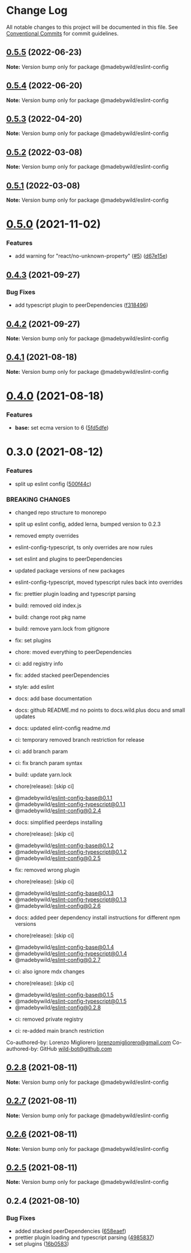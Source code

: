 # Change Log

All notable changes to this project will be documented in this file.
See [Conventional Commits](https://conventionalcommits.org) for commit guidelines.

## [0.5.5](https://github.com/madebywild/eslint-config/compare/@madebywild/eslint-config@0.5.4...@madebywild/eslint-config@0.5.5) (2022-06-23)

**Note:** Version bump only for package @madebywild/eslint-config





## [0.5.4](https://github.com/madebywild/eslint-config/compare/@madebywild/eslint-config@0.5.3...@madebywild/eslint-config@0.5.4) (2022-06-20)

**Note:** Version bump only for package @madebywild/eslint-config





## [0.5.3](https://github.com/madebywild/eslint-config/compare/@madebywild/eslint-config@0.5.2...@madebywild/eslint-config@0.5.3) (2022-04-20)

**Note:** Version bump only for package @madebywild/eslint-config





## [0.5.2](https://github.com/madebywild/eslint-config/compare/@madebywild/eslint-config@0.5.1...@madebywild/eslint-config@0.5.2) (2022-03-08)

**Note:** Version bump only for package @madebywild/eslint-config





## [0.5.1](https://github.com/madebywild/eslint-config/compare/@madebywild/eslint-config@0.5.0...@madebywild/eslint-config@0.5.1) (2022-03-08)

**Note:** Version bump only for package @madebywild/eslint-config





# [0.5.0](https://github.com/madebywild/eslint-config/compare/@madebywild/eslint-config@0.4.3...@madebywild/eslint-config@0.5.0) (2021-11-02)


### Features

* add warning for "react/no-unknown-property" ([#5](https://github.com/madebywild/eslint-config/issues/5)) ([d67e15e](https://github.com/madebywild/eslint-config/commit/d67e15ec4ed9ba118d0008246b8e0b0efed22ad6))





## [0.4.3](https://github.com/madebywild/eslint-config/compare/@madebywild/eslint-config@0.4.2...@madebywild/eslint-config@0.4.3) (2021-09-27)


### Bug Fixes

* add typescript plugin to peerDependencies ([f318496](https://github.com/madebywild/eslint-config/commit/f318496b3385f1fda0bb252215e95a28602f89c5))





## [0.4.2](https://github.com/madebywild/eslint-config/compare/@madebywild/eslint-config@0.4.1...@madebywild/eslint-config@0.4.2) (2021-09-27)

**Note:** Version bump only for package @madebywild/eslint-config





## [0.4.1](https://github.com/madebywild/eslint-config/compare/@madebywild/eslint-config@0.4.0...@madebywild/eslint-config@0.4.1) (2021-08-18)

**Note:** Version bump only for package @madebywild/eslint-config





# [0.4.0](https://github.com/madebywild/eslint-config/compare/@madebywild/eslint-config@0.3.0...@madebywild/eslint-config@0.4.0) (2021-08-18)


### Features

* **base:** set ecma version to 6 ([5fd5dfe](https://github.com/madebywild/eslint-config/commit/5fd5dfe0c13aa449fb3312674e908828db5c7395))





# 0.3.0 (2021-08-12)


### Features

* split up eslint config ([500f44c](https://github.com/madebywild/eslint-config/commit/500f44c98568e5313801bf806b06eb70940d36b3))


### BREAKING CHANGES

* changed repo structure to monorepo

* split up eslint config, added lerna, bumped version to 0.2.3

* removed empty overrides

* eslint-config-typescript, ts only overrides are now rules

* set eslint and plugins to peerDependencies

* updated package versions of new packages

* eslint-config-typescript, moved typescript rules back into overrides

* fix: prettier plugin loading and typescript parsing

* build: removed old index.js

* build: change root pkg name

* build: remove yarn.lock from gitignore

* fix: set plugins

* chore: moved everything to peerDependencies

* ci: add registry info

* fix: added stacked peerDependencies

* style: add eslint

* docs: add base documentation

* docs: github README.md no points to docs.wild.plus docu and small updates

* docs: updated elint-config readme.md

* ci: temporary removed branch restriction for release

* ci: add branch param

* ci: fix branch param syntax

* build: update yarn.lock

* chore(release): [skip ci]

 - @madebywild/eslint-config-base@0.1.1
 - @madebywild/eslint-config-typescript@0.1.1
 - @madebywild/eslint-config@0.2.4

* docs: simplified peerdeps installing

* chore(release): [skip ci]

 - @madebywild/eslint-config-base@0.1.2
 - @madebywild/eslint-config-typescript@0.1.2
 - @madebywild/eslint-config@0.2.5

* fix: removed wrong plugin

* chore(release): [skip ci]

 - @madebywild/eslint-config-base@0.1.3
 - @madebywild/eslint-config-typescript@0.1.3
 - @madebywild/eslint-config@0.2.6

* docs: added peer dependency install instructions for different npm versions

* chore(release): [skip ci]

 - @madebywild/eslint-config-base@0.1.4
 - @madebywild/eslint-config-typescript@0.1.4
 - @madebywild/eslint-config@0.2.7

* ci: also ignore mdx changes

* chore(release): [skip ci]

 - @madebywild/eslint-config-base@0.1.5
 - @madebywild/eslint-config-typescript@0.1.5
 - @madebywild/eslint-config@0.2.8

* ci: removed private registry

* ci: re-added main branch restriction

Co-authored-by: Lorenzo Migliorero <lorenzomigliorero@gmail.com>
Co-authored-by: GitHub <wild-bot@github.com>





## [0.2.8](https://github.com/madebywild/eslint-config/compare/@madebywild/eslint-config@0.2.7...@madebywild/eslint-config@0.2.8) (2021-08-11)

**Note:** Version bump only for package @madebywild/eslint-config





## [0.2.7](https://github.com/madebywild/eslint-config/compare/@madebywild/eslint-config@0.2.6...@madebywild/eslint-config@0.2.7) (2021-08-11)

**Note:** Version bump only for package @madebywild/eslint-config





## [0.2.6](https://github.com/madebywild/eslint-config/compare/@madebywild/eslint-config@0.2.5...@madebywild/eslint-config@0.2.6) (2021-08-11)

**Note:** Version bump only for package @madebywild/eslint-config





## [0.2.5](https://github.com/madebywild/eslint-config/compare/@madebywild/eslint-config@0.2.4...@madebywild/eslint-config@0.2.5) (2021-08-11)

**Note:** Version bump only for package @madebywild/eslint-config





## 0.2.4 (2021-08-10)


### Bug Fixes

* added stacked peerDependencies ([658eaef](https://github.com/madebywild/eslint-config/commit/658eaef29cc4b0f3d4b9d1529cec38d318effe71))
* prettier plugin loading and typescript parsing ([4985837](https://github.com/madebywild/eslint-config/commit/49858376ee32a25e390dbfa58bb3fa5838a3d467))
* set plugins ([16b0583](https://github.com/madebywild/eslint-config/commit/16b058323d37ea6efc609dbf2ccb028874e6f965))
